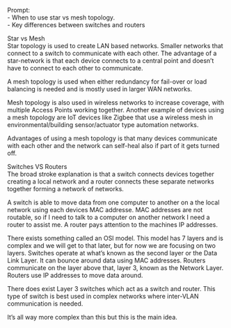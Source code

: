 Prompt:  
    - When to use star vs mesh topology.  
    - Key differences between switches and routers  

Star vs Mesh  
Star topology is used to create LAN based networks.  Smaller networks that connect to a switch to communicate with each other.  The advantage of a star-network is that each device connects to a central point and doesn’t have to connect to each other to communicate.

A mesh topology is used when either redundancy for fail-over or load balancing is needed and is mostly used in larger WAN networks.

Mesh topology is also used in wireless networks to increase coverage, with multiple Access Points working together.  Another example of devices using a mesh topology are IoT devices like Zigbee that use a wireless mesh in environmental/building sensor/actuator type automation networks.  

Advantages of using a mesh topology is that many devices communicate with each other and the network can self-heal also if part of it gets turned off.


Switches VS Routers  
The broad stroke explanation is that a switch connects devices together creating a local network and a router connects these separate networks together forming a network of networks.

A switch is able to move data from one computer to another on a the local network using each devices MAC addresse.  MAC addresses are not routable, so if I need to talk to a computer on another network I need a router to assist me.  A router pays attention to the machines IP addresses.

There exists something called an OSI model.  This model has 7 layers and is complex and we will get to that later, but for now we are focusing on two layers.  Switches operate at what’s known as the second layer or the Data Link Layer.  It can bounce around data using MAC addresses.  Routers communicate on the layer above that, layer 3, known as the Network Layer.  Routers use IP addresses to move data around.  

There does exist Layer 3 switches which act as a switch and router.  This type of switch is best used in complex networks where inter-VLAN communication is needed.

It’s all way more complex than this but this is the main idea.
